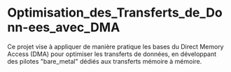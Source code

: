 # Optimisation_des_Transferts_de_Donn-ees_avec_DMA
Ce projet vise à appliquer de manière pratique les bases du Direct Memory Access (DMA) pour optimiser les transferts de données, en développant des pilotes "bare_metal" dédiés aux transferts mémoire à mémoire.
